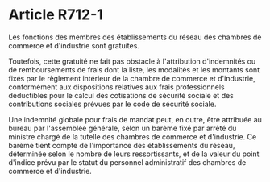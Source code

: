 # Article R712-1

<p>Les fonctions des membres des établissements du réseau des chambres de commerce et d'industrie sont gratuites.</p><p>Toutefois, cette gratuité ne fait pas obstacle à l'attribution d'indemnités ou de remboursements de frais dont la liste, les modalités et les montants sont fixés par le règlement intérieur de la chambre de commerce et d'industrie, conformément aux dispositions relatives aux frais professionnels déductibles pour le calcul des cotisations de sécurité sociale et des contributions sociales prévues par le code de sécurité sociale.</p><p>Une indemnité globale pour frais de mandat peut, en outre, être attribuée au bureau par l'assemblée générale, selon un barème fixé par arrêté du ministre chargé de la tutelle des chambres de commerce et d'industrie. Ce barème tient compte de l'importance des établissements du réseau, déterminée selon le nombre de leurs ressortissants, et de la valeur du point d'indice prévu par le statut du personnel administratif des chambres de commerce et d'industrie.</p>